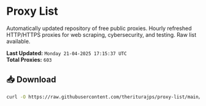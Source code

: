 # Proxy List

Automatically updated repository of free public proxies. Hourly refreshed HTTP/HTTPS proxies for web scraping, cybersecurity, and testing. Raw list available.

**Last Updated:** `Monday 21-04-2025 17:15:37 UTC`  
**Total Proxies:** `603`

## 📥 Download
```bash
curl -O https://raw.githubusercontent.com/theriturajps/proxy-list/main/proxies.txt
